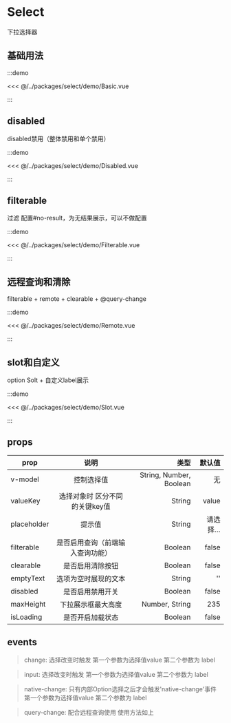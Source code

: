 # Select

下拉选择器

## 基础用法

:::demo

<<< @/../packages/select/demo/Basic.vue

:::

## disabled

disabled禁用（整体禁用和单个禁用）

:::demo

<<< @/../packages/select/demo/Disabled.vue

:::

## filterable

过滤 配置#no-result，为无结果展示，可以不做配置

:::demo

<<< @/../packages/select/demo/Filterable.vue

:::

## 远程查询和清除

filterable + remote + clearable + @query-change

:::demo

<<< @/../packages/select/demo/Remote.vue

:::

## slot和自定义

option Solt + 自定义label展示

:::demo

<<< @/../packages/select/demo/Slot.vue

:::

## props

| prop      |         说明         |     类型 | 默认值 |
| --------- | :-----------------: | --------: | -----: |
| v-model      | 控制选择值 |  String, Number, Boolean | 无 |
| valueKey     | 选择对象时 区分不同的关键key值 |  String | value |
| placeholder     | 提示值 |  String | 请选择… |
| filterable     | 是否启用查询（前端输入查询功能） |  Boolean | false |
| clearable     | 是否启用清除按钮 |  Boolean | false |
| emptyText     | 选项为空时展现的文本 |  String | '' |
| disabled     | 是否启用禁用开关 |  Boolean | false |
| maxHeight     | 下拉展示框最大高度 |  Number, String | 235 |
| isLoading     | 是否开启加载状态 |  Boolean | false |

## events

> change: 选择改变时触发 第一个参数为选择值value 第二个参数为 label

> input: 选择改变时触发 第一个参数为选择值value 第二个参数为 label

> native-change: 只有内部Option选择之后才会触发'native-change'事件 第一个参数为选择值value 第二个参数为 label

> query-change: 配合远程查询使用 使用方法如上
